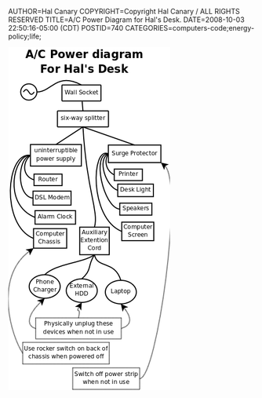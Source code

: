 AUTHOR=Hal Canary
COPYRIGHT=Copyright Hal Canary / ALL RIGHTS RESERVED
TITLE=A/C Power Diagram for Hal's Desk.
DATE=2008-10-03 22:50:16-05:00 (CDT)
POSTID=740
CATEGORIES=computers-code;energy-policy;life;

![[]](/images/ACDiagram.png)
